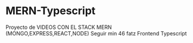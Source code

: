 # MERN-Typescript
Proyecto de VIDEOS CON EL STACK MERN (MONGO,EXPRESS,REACT,NODE)
Seguir min 46 fatz Frontend Typescript 